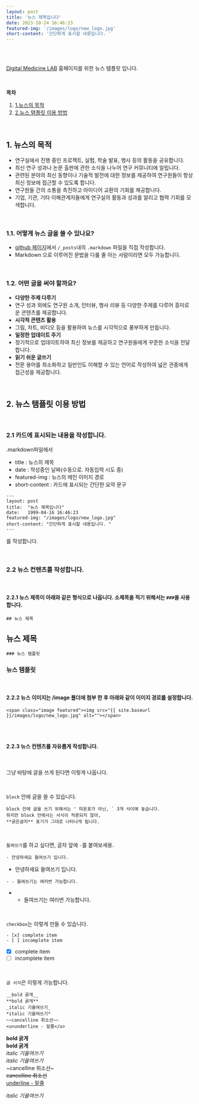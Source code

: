 ```yaml
---
layout: post
title: '뉴스 제목입니다'
date: 2023-10-24 16:46:23
featured-img: '/images/logo/new_logo.jpg'
short-content: '간단하게 표시할 내용입니다. '
---
```


<br>

<span class="image featured"><img src="{{ site.baseurl }}/images/logo/new_logo.jpg" alt=""></span>

[Digital Medicine LAB](https://ydon1111.github.io/) 홈페이지를 위한 뉴스 템플릿 입니다.

<br>

**목차**

1. [1.뉴스의 목적](#1-뉴스의-목적)
2. [2.뉴스 탬플릿 이용 방법](#2-뉴스-탬플릿-이용-방법)

<br>

## 1. 뉴스의 목적

- 연구실에서 진행 중인 프로젝트, 실험, 학술 발표, 행사 등의 활동을 공유합니다.
- 최신 연구 성과나 논문 출판에 관한 소식을 나누어 연구 커뮤니티에 알립니다.
- 관련된 분야의 최신 동향이나 기술적 발전에 대한 정보를 제공하여 연구원들이 항상 최신 정보에 접근할 수 있도록 합니다.
- 연구원들 간의 소통을 촉진하고 아이디어 교환의 기회를 제공합니다.
- 기업, 기관, 기타 이해관계자들에게 연구실의 활동과 성과를 알리고 협력 기회를 모색합니다.

<br>

### 1.1. 어떻게 뉴스 글을 쓸 수 있나요?

- [github 페이지](https://github.com/ydon1111/ydon1111.github.io)에서 `/_posts`내의 `.markdown` 파일을 직접 작성합니다.
- Markdown 으로 이루어진 문법을 다룰 줄 아는 사람이라면 모두 가능합니다.

<br>

### 1.2. 어떤 글을 써야 할까요?

- **다양한 주제 다루기**
- 연구 성과 외에도 연구원 소개, 인터뷰, 행사 리뷰 등 다양한 주제를 다루어 흥미로운 콘텐츠를 제공합니다.
- **시각적 콘텐츠 활용**
- 그림, 차트, 비디오 등을 활용하여 뉴스를 시각적으로 풍부하게 만듭니다.
- **일정한 업데이트 주기**
- 정기적으로 업데이트하여 최신 정보를 제공하고 연구원들에게 꾸준한 소식을 전달합니다.
- **읽기 쉬운 글쓰기**
- 전문 용어를 최소화하고 일반인도 이해할 수 있는 언어로 작성하여 넓은 관중에게 접근성을 제공합니다.

<br>

## 2. 뉴스 탬플릿 이용 방법

<br>

### 2.1 카드에 표시되는 내용을 작성합니다.

.markdown파일에서

- title : 뉴스의 제목
- date : 작성중인 날짜(수동으로. 자동입력 시도 중)
- featured-img : 뉴스의 메인 이미지 경로
- short-content : 카드에 표시되는 간단한 요약 문구

```
---
layout: post
title:  "뉴스 제목입니다"
date:   1999-04-16 16:46:23
featured-img: "/images/logo/new_logo.jpg"
short-content: "간단하게 표시할 내용입니다. "
---
```

를 작성합니다.

<br>

### 2.2 뉴스 컨텐츠를 작성합니다.

<br>

#### 2.2.1 뉴스 제목이 아래와 같은 형식으로 나옵니다. 소제목을 적기 위해서는 `###`을 사용합니다.

```
## 뉴스 제목
```

## 뉴스 제목

```
### 뉴스 템플릿
```

### 뉴스 템플릿

<br>

#### 2.2.2 뉴스 이미지는 /image 폴더에 첨부 한 후 아래와 같이 이미지 경로를 설정합니다.

```
<span class="image featured"><img src="{{ site.baseurl }}/images/logo/new_logo.jpg" alt=""></span>
```

<span class="image featured"><img src="{{ site.baseurl }}/images/logo/new_logo.jpg" alt=""></span>

<br>

#### 2.2.3 뉴스 컨텐츠를 자유롭게 작성합니다.

<br>

그냥 바탕에 글을 쓰게 된다면 이렇게 나옵니다.

<br>

`block` 안에 글을 쓸 수 있습니다.

```
block 안에 글을 쓰기 위해서는 ' 따온표가 아닌, ` 3개 사이에 놓습니다.
하지만 block 안에서는 서식이 적용되지 않아,
**굵은글자** 표기가 그대로 나타나게 됩니다.
```

<br>

`들여쓰기`를 하고 싶다면, 글자 앞에 `-`를 붙여보세용.

```
- 안녕하세요 들여쓰기 입니다.
```

- 안녕하세요 들여쓰기 입니다.

```
- - 들여쓰기는 여러번 가능합니다.
```

- - 들여쓰기는 여러번 가능합니다.

<br>

`checkbox`는 이렇게 만들 수 있습니다.

```
- [x] complete item
- [ ] incomplete item
```

- [x] complete item
- [ ] incomplete item

<br>

`글 서식`은 이렇게 가능합니다.

```
__bold 굵게__
**bold 굵게**
_italic 기울여쓰기_
*italic 기울여쓰기*
~~cancelline 취소선~~
<u>underline - 밑줄</u>
```

**bold 굵게**  
**bold 굵게**  
_italic 기울여쓰기_  
_italic 기울여쓰기_  
~cancelline 취소선~  
~~cancelline 취소선~~  
<u>underline - 밑줄</u>

_italic 기울여쓰기_
